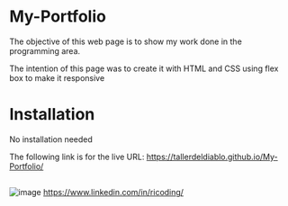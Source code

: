 # My-Portfolio
The objective of this web page is to show my work done in the programming area.

The intention of this page was to create it with HTML and CSS using flex box to make it responsive

# Installation
No installation needed

The following link is for the live URL: https://tallerdeldiablo.github.io/My-Portfolio/

##
![image](https://user-images.githubusercontent.com/57916204/138308312-84a71ea3-1e4a-4a1f-9f0f-14413a4f7d26.png)
https://www.linkedin.com/in/ricoding/




